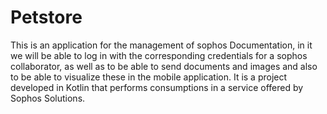 # Petstore
This is an application for the management of sophos Documentation, in it we will be able to log in with the corresponding credentials 
for a sophos collaborator, as well as to be able to send documents and images and also to be able to visualize these in the mobile application. 
It is a project developed in Kotlin that performs consumptions in a service offered by Sophos Solutions.
